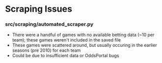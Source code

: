 # Scraping Issues

### src/scraping/automated_scraper.py
- There were a handful of games with no available betting data (~10 per team); these games weren't included in the saved file
- These games were scattered around, but usually occuring in the earlier seasons (pre 2010) for each team
- Could be due to insufficient data or OddsPortal bugs

